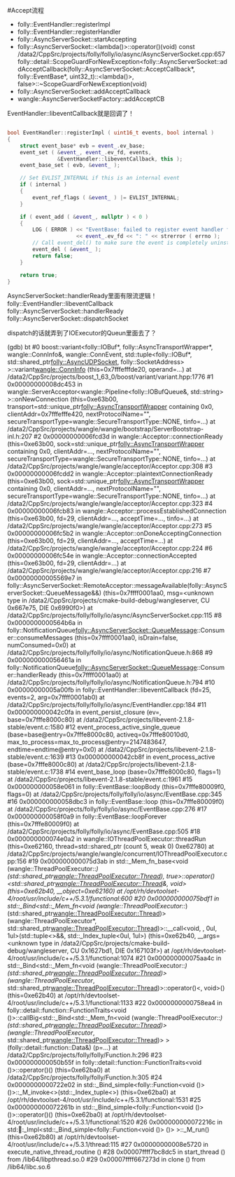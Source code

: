 #Accept流程

* folly::EventHandler::registerImpl 
* 	folly::EventHandler::registerHandler
*	folly::AsyncServerSocket::startAccepting 
* folly::AsyncServerSocket::<lambda()>::operator()(void) const 
		/data2/CppSrc/projects/folly/folly/io/async/AsyncServerSocket.cpp:657
 folly::detail::ScopeGuardForNewException<folly::AsyncServerSocket::addAcceptCallback(folly::AsyncServerSocket::AcceptCallback*, folly::EventBase*, uint32_t)::<lambda()>, false>::~ScopeGuardForNewException(void) 
*  folly::AsyncServerSocket::addAcceptCallback
* wangle::AsyncServerSocketFactory::addAcceptCB




EventHandler::libeventCallback就是回调了！

~~~cpp

bool EventHandler::registerImpl ( uint16_t events, bool internal )
{
    struct event_base* evb = event_.ev_base;
    event_set ( &event_, event_.ev_fd, events,
                &EventHandler::libeventCallback, this );
    event_base_set ( evb, &event_ );

    // Set EVLIST_INTERNAL if this is an internal event
    if ( internal )
    {
        event_ref_flags ( &event_ ) |= EVLIST_INTERNAL;
    }

    if ( event_add ( &event_, nullptr ) < 0 )
    {
        LOG ( ERROR ) << "EventBase: failed to register event handler for fd "
                      << event_.ev_fd << ": " << strerror ( errno );
        // Call event_del() to make sure the event is completely uninstalled
        event_del ( &event_ );
        return false;
    }

    return true;
}
~~~


AsyncServerSocket::handlerReady里面有限流逻辑！
folly::EventHandler::libeventCallback 
folly::AsyncServerSocket::handlerReady
folly::AsyncServerSocket::dispatchSocket


dispatch的话就弄到了IOExecutor的Queun里面去了？

(gdb) bt
#0  boost::variant<folly::IOBuf*, folly::AsyncTransportWrapper*, wangle::ConnInfo&, wangle::ConnEvent, std::tuple<folly::IOBuf*, std::shared_ptr<folly::AsyncUDPSocket>, folly::SocketAddress> >::variant<wangle::ConnInfo> (this=0x7fffefffde20, operand=...) at /data2/CppSrc/projects/boost_1_63_0/boost/variant/variant.hpp:1776
#1  0x00000000008dc453 in wangle::ServerAcceptor<wangle::Pipeline<folly::IOBufQueue&, std::string> >::onNewConnection (this=0xe63b00, transport=std::unique_ptr<folly::AsyncTransportWrapper> containing 0x0, clientAddr=0x7fffefffe420, nextProtocolName="", secureTransportType=wangle::SecureTransportType::NONE, tinfo=...) at /data2/CppSrc/projects/wangle/wangle/bootstrap/ServerBootstrap-inl.h:207
#2  0x00000000006fcd3d in wangle::Acceptor::connectionReady (this=0xe63b00, sock=std::unique_ptr<folly::AsyncTransportWrapper> containing 0x0, clientAddr=..., nextProtocolName="", secureTransportType=wangle::SecureTransportType::NONE, tinfo=...) at /data2/CppSrc/projects/wangle/wangle/acceptor/Acceptor.cpp:308
#3  0x00000000006fcdd2 in wangle::Acceptor::plaintextConnectionReady (this=0xe63b00, sock=std::unique_ptr<folly::AsyncTransportWrapper> containing 0x0, clientAddr=..., nextProtocolName="", secureTransportType=wangle::SecureTransportType::NONE, tinfo=...) at /data2/CppSrc/projects/wangle/wangle/acceptor/Acceptor.cpp:323
#4  0x00000000006fcb83 in wangle::Acceptor::processEstablishedConnection (this=0xe63b00, fd=29, clientAddr=..., acceptTime=..., tinfo=...) at /data2/CppSrc/projects/wangle/wangle/acceptor/Acceptor.cpp:273
#5  0x00000000006fc5b2 in wangle::Acceptor::onDoneAcceptingConnection (this=0xe63b00, fd=29, clientAddr=..., acceptTime=...) at /data2/CppSrc/projects/wangle/wangle/acceptor/Acceptor.cpp:224
#6  0x00000000006fc54e in wangle::Acceptor::connectionAccepted (this=0xe63b00, fd=29, clientAddr=...) at /data2/CppSrc/projects/wangle/wangle/acceptor/Acceptor.cpp:216
#7  0x00000000005569e7 in folly::AsyncServerSocket::RemoteAcceptor::messageAvailable(folly::AsyncServerSocket::QueueMessage&&) (this=0x7ffff0001aa0, msg=<unknown type in /data2/CppSrc/projects/cmake-build-debug/wangleserver, CU 0x667e75, DIE 0x6990f0>) at /data2/CppSrc/projects/folly/folly/io/async/AsyncServerSocket.cpp:115
#8  0x0000000000564b6a in folly::NotificationQueue<folly::AsyncServerSocket::QueueMessage>::Consumer::consumeMessages (this=0x7ffff0001aa0, isDrain=false, numConsumed=0x0) at /data2/CppSrc/projects/folly/folly/io/async/NotificationQueue.h:868
#9  0x000000000056461a in folly::NotificationQueue<folly::AsyncServerSocket::QueueMessage>::Consumer::handlerReady (this=0x7ffff0001aa0) at /data2/CppSrc/projects/folly/folly/io/async/NotificationQueue.h:794
#10 0x00000000005a00fb in folly::EventHandler::libeventCallback (fd=25, events=2, arg=0x7ffff0001ab0) at /data2/CppSrc/projects/folly/folly/io/async/EventHandler.cpp:184
#11 0x000000000042c0fa in event_persist_closure (ev=<optimized out>, base=0x7fffe8000c80) at /data2/CppSrc/projects/libevent-2.1.8-stable/event.c:1580
#12 event_process_active_single_queue (base=base@entry=0x7fffe8000c80, activeq=0x7fffe80010d0, max_to_process=max_to_process@entry=2147483647, endtime=endtime@entry=0x0) at /data2/CppSrc/projects/libevent-2.1.8-stable/event.c:1639
#13 0x000000000042cb8f in event_process_active (base=0x7fffe8000c80) at /data2/CppSrc/projects/libevent-2.1.8-stable/event.c:1738
#14 event_base_loop (base=0x7fffe8000c80, flags=1) at /data2/CppSrc/projects/libevent-2.1.8-stable/event.c:1961
#15 0x000000000058e061 in folly::EventBase::loopBody (this=0x7fffe80009f0, flags=0) at /data2/CppSrc/projects/folly/folly/io/async/EventBase.cpp:345
#16 0x000000000058dbc3 in folly::EventBase::loop (this=0x7fffe80009f0) at /data2/CppSrc/projects/folly/folly/io/async/EventBase.cpp:276
#17 0x000000000058f0a9 in folly::EventBase::loopForever (this=0x7fffe80009f0) at /data2/CppSrc/projects/folly/folly/io/async/EventBase.cpp:505
#18 0x000000000074e0a2 in wangle::IOThreadPoolExecutor::threadRun (this=0xe62160, thread=std::shared_ptr (count 5, weak 0) 0xe62780) at /data2/CppSrc/projects/wangle/wangle/concurrent/IOThreadPoolExecutor.cpp:156
#19 0x000000000075d3ab in std::_Mem_fn_base<void (wangle::ThreadPoolExecutor::*)(std::shared_ptr<wangle::ThreadPoolExecutor::Thread>), true>::operator()<std::shared_ptr<wangle::ThreadPoolExecutor::Thread>&, void> (this=0xe62b40, __object=0xe62160) at /opt/rh/devtoolset-4/root/usr/include/c++/5.3.1/functional:600
#20 0x000000000075bdf1 in std::_Bind<std::_Mem_fn<void (wangle::ThreadPoolExecutor::*)(std::shared_ptr<wangle::ThreadPoolExecutor::Thread>)> (wangle::ThreadPoolExecutor*, std::shared_ptr<wangle::ThreadPoolExecutor::Thread>)>::__call<void, , 0ul, 1ul>(std::tuple<>&&, std::_Index_tuple<0ul, 1ul>) (this=0xe62b40, __args=<unknown type in /data2/CppSrc/projects/cmake-build-debug/wangleserver, CU 0x1627bd1, DIE 0x167103f>) at /opt/rh/devtoolset-4/root/usr/include/c++/5.3.1/functional:1074
#21 0x000000000075aa4c in std::_Bind<std::_Mem_fn<void (wangle::ThreadPoolExecutor::*)(std::shared_ptr<wangle::ThreadPoolExecutor::Thread>)> (wangle::ThreadPoolExecutor*, std::shared_ptr<wangle::ThreadPoolExecutor::Thread>)>::operator()<, void>() (this=0xe62b40) at /opt/rh/devtoolset-4/root/usr/include/c++/5.3.1/functional:1133
#22 0x0000000000758ea4 in folly::detail::function::FunctionTraits<void ()>::callBig<std::_Bind<std::_Mem_fn<void (wangle::ThreadPoolExecutor::*)(std::shared_ptr<wangle::ThreadPoolExecutor::Thread>)> (wangle::ThreadPoolExecutor*, std::shared_ptr<wangle::ThreadPoolExecutor::Thread>)> >(folly::detail::function::Data&) (p=...) at /data2/CppSrc/projects/folly/folly/Function.h:296
#23 0x000000000050b55f in folly::detail::function::FunctionTraits<void ()>::operator()() (this=0xe62ba0) at /data2/CppSrc/projects/folly/folly/Function.h:305
#24 0x0000000000722e02 in std::_Bind_simple<folly::Function<void ()> ()>::_M_invoke<>(std::_Index_tuple<>) (this=0xe62ba0) at /opt/rh/devtoolset-4/root/usr/include/c++/5.3.1/functional:1531
#25 0x000000000072261b in std::_Bind_simple<folly::Function<void ()> ()>::operator()() (this=0xe62ba0) at /opt/rh/devtoolset-4/root/usr/include/c++/5.3.1/functional:1520
#26 0x000000000072216c in std::thread::_Impl<std::_Bind_simple<folly::Function<void ()> ()> >::_M_run() (this=0xe62b80) at /opt/rh/devtoolset-4/root/usr/include/c++/5.3.1/thread:115
#27 0x00000000008e5720 in execute_native_thread_routine ()
#28 0x00007ffff7bc8dc5 in start_thread () from /lib64/libpthread.so.0
#29 0x00007ffff667273d in clone () from /lib64/libc.so.6
